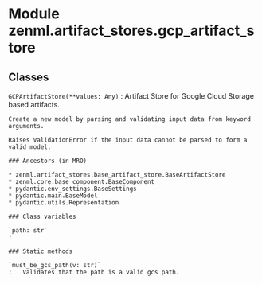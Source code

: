 Module zenml.artifact_stores.gcp_artifact_store
===============================================

Classes
-------

`GCPArtifactStore(**values: Any)`
:   Artifact Store for Google Cloud Storage based artifacts.
    
    Create a new model by parsing and validating input data from keyword arguments.
    
    Raises ValidationError if the input data cannot be parsed to form a valid model.

    ### Ancestors (in MRO)

    * zenml.artifact_stores.base_artifact_store.BaseArtifactStore
    * zenml.core.base_component.BaseComponent
    * pydantic.env_settings.BaseSettings
    * pydantic.main.BaseModel
    * pydantic.utils.Representation

    ### Class variables

    `path: str`
    :

    ### Static methods

    `must_be_gcs_path(v: str)`
    :   Validates that the path is a valid gcs path.